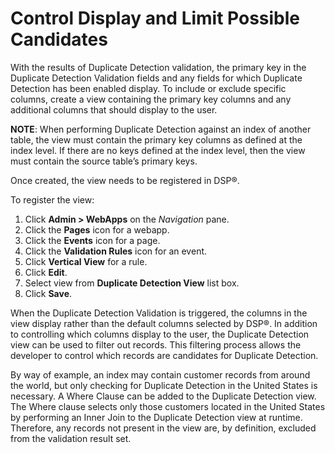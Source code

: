 # Control Display and Limit Possible Candidates

With the results of Duplicate Detection validation, the primary key in
the Duplicate Detection Validation fields and any fields for which
Duplicate Detection has been enabled display. To include or exclude
specific columns, create a view containing the primary key columns and
any additional columns that should display to the user.

**NOTE**: When performing Duplicate Detection against an index of
another table, the view must contain the primary key columns as defined
at the index level. If there are no keys defined at the index level,
then the view must contain the source table’s primary keys.

Once created, the view needs to be registered in DSP®.

To register the view:

1.  Click **Admin \> WebApps** on the *Navigation* pane.
2.  Click the **Pages** icon for a webapp.
3.  Click the **Events** icon for a page.
4.  Click the **Validation Rules** icon for an event.
5.  Click **Vertical View** for a rule.
6.  Click **Edit**.
7.  Select view from **Duplicate Detection View** list box.
8.  Click **Save**.

When the Duplicate Detection Validation is triggered, the columns in the
view display rather than the default columns selected by DSP®. In
addition to controlling which columns display to the user, the Duplicate
Detection view can be used to filter out records. This filtering process
allows the developer to control which records are candidates for
Duplicate Detection.

By way of example, an index may contain customer records from around the
world, but only checking for Duplicate Detection in the United States is
necessary. A Where Clause can be added to the Duplicate Detection view.
The Where clause selects only those customers located in the United
States by performing an Inner Join to the Duplicate Detection view at
runtime. Therefore, any records not present in the view are, by
definition, excluded from the validation result set.
